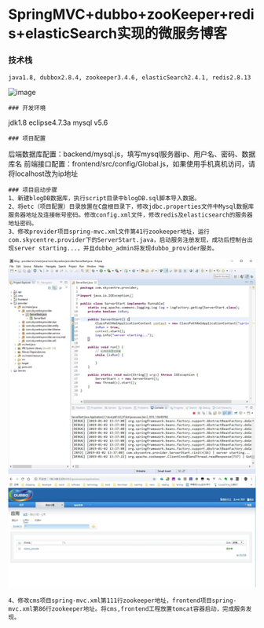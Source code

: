 SpringMVC+dubbo+zooKeeper+redis+elasticSearch实现的微服务博客
===
### 技术栈
~~~
java1.8, dubbox2.8.4, zookeeper3.4.6, elasticSearch2.4.1, redis2.8.13
~~~
![image](https://github.com/powerfulee/banking/raw/master/public/images/demo/backend.jpg)
~~~
### 开发环境
~~~
jdk1.8
eclipse4.7.3a
mysql v5.6
~~~
### 项目配置
~~~
后端数据库配置：backend/mysql.js，填写mysql服务器ip、用户名、密码、数据库名
前端接口配置：frontend/src/config/Global.js，如果使用手机真机访问，请将localhost改为ip地址
~~~
### 项目启动步骤
1、新建blogDB数据库，执行script目录中blogDB.sql脚本导入数据。
2、将etc（项目配置）目录放置在C盘根目录下，修改jdbc.properties文件中Mysql数据库服务器地址及连接帐号密码。修改config.xml文件，修改redis及elasticsearch的服务器地址密码。
3、修改provider项目spring-mvc.xml文件第41行zookeeper地址，运行com.skycentre.provider下的ServerStart.java，启动服务注册发现，成功后控制台出现server starting...，并且dubbo_admin将发现dubbo_provider服务。
~~~
![image](https://github.com/powerfulee/microservice_dubbo/raw/master/public/images/provider_start_1.jpg)
![image](https://github.com/powerfulee/microservice_dubbo/raw/master/public/images/provider_start_2.jpg)
~~~
4、修改cms项目spring-mvc.xml第111行zookeeper地址，frontend项目spring-mvc.xml第86行zookeeper地址。将cms,frontend工程放置tomcat容器启动，完成服务发现。
